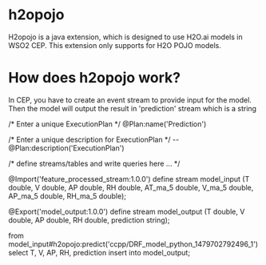 # h2opojo

H2opojo is a java extension, which is designed to use H2O.ai models in WSO2 CEP. This extension only supports for H2O POJO models.

# How does h2opojo work?

In CEP, you have to create an event stream to provide input for the model. Then the model will output the result in 'prediction' stream which is a string

/* Enter a unique ExecutionPlan */
@Plan:name('Prediction')

/* Enter a unique description for ExecutionPlan */
-- @Plan:description('ExecutionPlan')

/* define streams/tables and write queries here ... */

@Import('feature_processed_stream:1.0.0')
define stream model_input (T double, V double, AP double, RH double, AT_ma_5 double, V_ma_5 double, AP_ma_5 double, RH_ma_5 double);

@Export('model_output:1.0.0')
define stream model_output (T double, V double, AP double, RH double, prediction string);

from model_input#h2opojo:predict('ccpp/DRF_model_python_1479702792496_1')
select T, V, AP, RH, prediction
insert into model_output;

